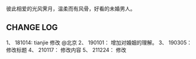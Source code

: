 彼此相爱的光风霁月，温柔而有风骨，好看的未婚男人。

## CHANGE LOG

1、  181014: tianjie 修改 @北京
2、  190101： 增加对婚姻的理解。
3、  190305： 修改标题
4、  210117： 修改内容 
5、  211224： 修改

